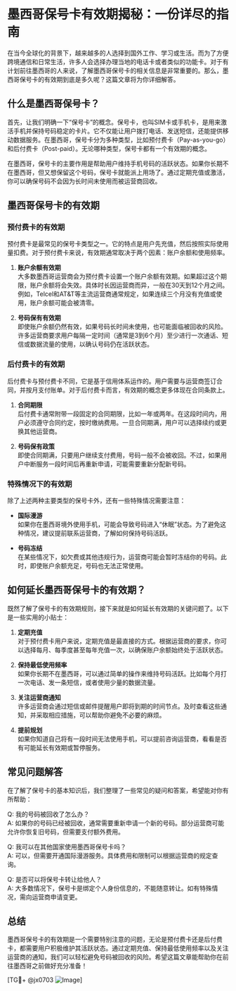 # 墨西哥保号卡有效期揭秘：一份详尽的指南

在当今全球化的背景下，越来越多的人选择到国外工作、学习或生活。而为了方便跨境通信和日常生活，许多人会选择办理当地的电话卡或者类似的功能卡。对于有计划前往墨西哥的人来说，了解墨西哥保号卡的相关信息是非常重要的。那么，墨西哥保号卡的有效期到底是多久呢？这篇文章将为你详细解答。

## 什么是墨西哥保号卡？

首先，让我们明确一下“保号卡”的概念。保号卡，也叫SIM卡或手机卡，是用来激活手机并保持号码稳定的卡片。它不仅能让用户拨打电话、发送短信，还能提供移动数据服务。在墨西哥，保号卡分为多种类型，比如预付费卡（Pay-as-you-go）和后付费卡（Post-paid）。无论哪种类型，保号卡都有一个有效期的概念。

在墨西哥，保号卡的主要作用是帮助用户维持手机号码的活跃状态。如果你长期不在墨西哥，但又想保留这个号码，保号卡就能派上用场了。通过定期充值或激活，你可以确保号码不会因为长时间未使用而被运营商回收。

## 墨西哥保号卡的有效期

### 预付费卡的有效期

预付费卡是最常见的保号卡类型之一。它的特点是用户先充值，然后按照实际使用量扣费。对于预付费卡来说，有效期通常取决于两个因素：账户余额和使用频率。

1. **账户余额有效期**  
   大多数墨西哥运营商会为预付费卡设置一个账户余额有效期。如果超过这个期限，账户余额将会失效。具体时长因运营商而异，一般在30天到12个月之间。例如，Telcel和AT&T等主流运营商通常规定，如果连续三个月没有充值或使用，账户余额可能会被清零。

2. **号码保有有效期**  
   即使账户余额仍然有效，如果号码长时间未使用，也可能面临被回收的风险。许多运营商要求用户每隔一定时间（通常是3到6个月）至少进行一次通话、短信或数据流量的使用，以确认号码仍在活跃状态。

### 后付费卡的有效期

后付费卡与预付费卡不同，它是基于信用体系运作的。用户需要与运营商签订合同，并按月支付账单。对于后付费卡而言，有效期的概念更多体现在合同条款上。

1. **合同期限**  
   后付费卡通常附带一段固定的合同期限，比如一年或两年。在这段时间内，用户必须遵守合同约定，按时缴纳费用。一旦合同期满，用户可以选择续约或更换其他运营商。

2. **号码保有政策**  
   即使合同期满，只要用户继续支付费用，号码一般不会被收回。不过，如果用户中断服务一段时间后再重新申请，可能需要重新分配新号码。

### 特殊情况下的有效期

除了上述两种主要类型的保号卡外，还有一些特殊情况需要注意：

- **国际漫游**  
  如果你在墨西哥境外使用手机，可能会导致号码进入“休眠”状态。为了避免这种情况，建议提前联系运营商，了解如何保持号码活跃。

- **号码冻结**  
  在某些情况下，如欠费或其他违规行为，运营商可能会暂时冻结你的号码。此时，即使账户余额充足，号码也无法正常使用。

## 如何延长墨西哥保号卡的有效期？

既然了解了保号卡的有效期规则，接下来就是如何延长有效期的关键问题了。以下是一些实用的小贴士：

1. **定期充值**  
   对于预付费卡用户来说，定期充值是最直接的方式。根据运营商的要求，你可以选择每月、每季度甚至每年充值一次，以确保账户余额始终处于活跃状态。

2. **保持最低使用频率**  
   如果你长期不在墨西哥，可以通过简单的操作来维持号码活跃。比如每个月打一次电话、发一条短信，或者使用少量的数据流量。

3. **关注运营商通知**  
   许多运营商会通过短信或邮件提醒用户即将到期的时间节点。及时查看这些通知，并采取相应措施，可以帮助你避免不必要的麻烦。

4. **提前规划**  
   如果你知道自己将有一段时间无法使用手机，可以提前咨询运营商，看看是否有可能延长有效期或暂停服务。

## 常见问题解答

在了解了保号卡的基本知识后，我们整理了一些常见的疑问和答案，希望能对你有所帮助：

Q: 我的号码被回收了怎么办？  
A: 如果你的号码已经被回收，通常需要重新申请一个新的号码。部分运营商可能允许你恢复旧号码，但需要支付额外费用。

Q: 我可以在其他国家使用墨西哥保号卡吗？  
A: 可以，但需要开通国际漫游服务。具体费用和限制可以根据运营商的规定查询。

Q: 是否可以将保号卡转让给他人？  
A: 大多数情况下，保号卡是绑定个人身份信息的，不能随意转让。如有特殊情况，需向运营商申请变更。

## 总结

墨西哥保号卡的有效期是一个需要特别注意的问题，无论是预付费卡还是后付费卡，都需要用户积极维护其活跃状态。通过定期充值、保持最低使用频率以及关注运营商的通知，我们可以轻松避免号码被回收的风险。希望这篇文章能帮助你在前往墨西哥之前做好充分准备！

[TG💪+ @jx0703 ![Image](https://github.com/user-attachments/assets/dbca1d08-cadb-493c-b0ec-ad6f7a83f270)]